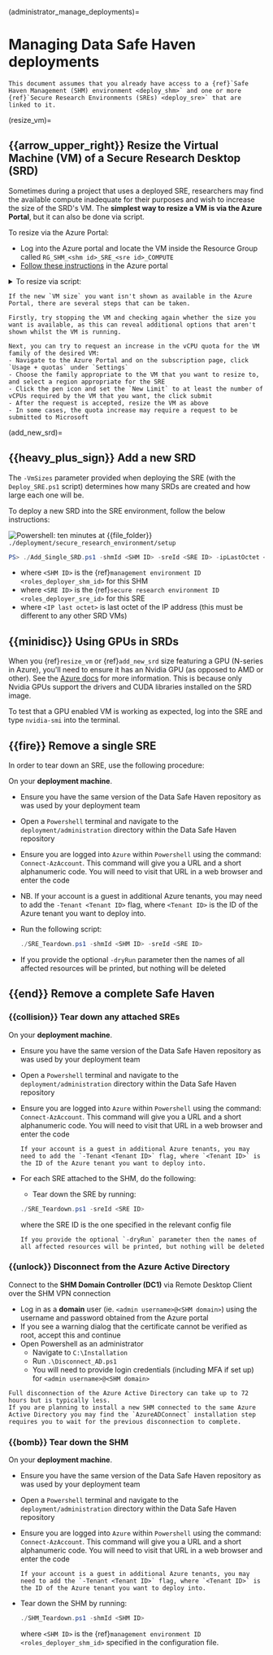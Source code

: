 (administrator_manage_deployments)=

# Managing Data Safe Haven deployments

```{important}
This document assumes that you already have access to a {ref}`Safe Haven Management (SHM) environment <deploy_shm>` and one or more {ref}`Secure Research Environments (SREs) <deploy_sre>` that are linked to it.
```

(resize_vm)=

## {{arrow_upper_right}} Resize the Virtual Machine (VM) of a Secure Research Desktop (SRD)

Sometimes during a project that uses a deployed SRE, researchers may find the available compute inadequate for their purposes and wish to increase the size of the SRD's VM. The **simplest way to resize a VM is via the Azure Portal**, but it can also be done via script.

To resize via the Azure Portal:

- Log into the Azure portal and locate the VM inside the Resource Group called `RG_SHM_<shm id>_SRE_<sre id>_COMPUTE`
- [Follow these instructions](https://learn.microsoft.com/en-us/azure/virtual-machines/resize-vm?tabs=portal) in the Azure portal

<details>
<summary>
To resize via script:
</summary>

- Log into the Azure portal and locate the VM inside the Resource Group called `RG_SHM_<shm id>_SRE_<sre id>_COMPUTE`
- Make a note of the last octet of the IP address

![Powershell: ten minutes](https://img.shields.io/static/v1?style=for-the-badge&logo=powershell&label=local&color=blue&message=ten%20minutes) at {{file_folder}} `./deployment/secure_research_environment/setup`

```powershell
PS> ./Add_Single_SRD.ps1 -shmId <SHM ID> -sreId <SRE ID> -ipLastOctet <IP last octet> [-vmSize <VM size>] -Upgrade -Force
```

- where `<SHM ID>` is the {ref}`management environment ID <roles_deployer_shm_id>` for this SHM
- where `<SRE ID>` is the {ref}`secure research environment ID <roles_deployer_sre_id>` for this SRE
- where `<IP last octet>` is last octet of the IP address (check what this is in the Azure Portal)
- where `<VM size>` is the new [Azure VM size](https://docs.microsoft.com/en-us/azure/virtual-machines/sizes)
- where `<Upgrade>` is required to ensure the old VM is replaced
- where `<Force>` ensures that `<Upgrade>` works even when the VM is built with the same image

</details>

```{note}
If the new `VM size` you want isn't shown as available in the Azure Portal, there are several steps that can be taken.

Firstly, try stopping the VM and checking again whether the size you want is available, as this can reveal additional options that aren't shown whilst the VM is running.

Next, you can try to request an increase in the vCPU quota for the VM family of the desired VM:
- Navigate to the Azure Portal and on the subscription page, click `Usage + quotas` under `Settings`
- Choose the family appropriate to the VM that you want to resize to, and select a region appropriate for the SRE
- Click the pen icon and set the `New Limit` to at least the number of vCPUs required by the VM that you want, the click submit
- After the request is accepted, resize the VM as above
- In some cases, the quota increase may require a request to be submitted to Microsoft
```

(add_new_srd)=

## {{heavy_plus_sign}} Add a new SRD

The `-VmSizes` parameter provided when deploying the SRE (with the `Deploy_SRE.ps1` script) determines how many SRDs are created and how large each one will be.

To deploy a new SRD into the SRE environment, follow the below instructions:

![Powershell: ten minutes](https://img.shields.io/static/v1?style=for-the-badge&logo=powershell&label=local&color=blue&message=ten%20minutes) at {{file_folder}} `./deployment/secure_research_environment/setup`

```powershell
PS> ./Add_Single_SRD.ps1 -shmId <SHM ID> -sreId <SRE ID> -ipLastOctet <IP last octet> [-vmSize <VM size>]
```

- where `<SHM ID>` is the {ref}`management environment ID <roles_deployer_shm_id>` for this SHM
- where `<SRE ID>` is the {ref}`secure research environment ID <roles_deployer_sre_id>` for this SRE
- where `<IP last octet>` is last octet of the IP address (this must be different to any other SRD VMs)

## {{minidisc}} Using GPUs in SRDs

When you {ref}`resize_vm` or {ref}`add_new_srd` size featuring a GPU (N-series in Azure), you'll need to ensure it has an Nvidia GPU (as opposed to AMD or other).
See the [Azure docs](https://learn.microsoft.com/en-us/azure/virtual-machines/sizes-gpu) for more information.
This is because only Nvidia GPUs support the drivers and CUDA libraries installed on the SRD image.

To test that a GPU enabled VM is working as expected, log into the SRE and type `nvidia-smi` into the terminal.

## {{fire}} Remove a single SRE

In order to tear down an SRE, use the following procedure:

On your **deployment machine**.

- Ensure you have the same version of the Data Safe Haven repository as was used by your deployment team
- Open a `Powershell` terminal and navigate to the `deployment/administration` directory within the Data Safe Haven repository
- Ensure you are logged into `Azure` within `Powershell` using the command: `Connect-AzAccount`. This command will give you a URL and a short alphanumeric code. You will need to visit that URL in a web browser and enter the code
- NB. If your account is a guest in additional Azure tenants, you may need to add the `-Tenant <Tenant ID>` flag, where `<Tenant ID>` is the ID of the Azure tenant you want to deploy into.
- Run the following script:

    ```powershell
    ./SRE_Teardown.ps1 -shmId <SHM ID> -sreId <SRE ID>
    ```

- If you provide the optional `-dryRun` parameter then the names of all affected resources will be printed, but nothing will be deleted

## {{end}} Remove a complete Safe Haven

### {{collision}} Tear down any attached SREs

On your **deployment machine**.

- Ensure you have the same version of the Data Safe Haven repository as was used by your deployment team
- Open a `Powershell` terminal and navigate to the `deployment/administration` directory within the Data Safe Haven repository
- Ensure you are logged into `Azure` within `Powershell` using the command: `Connect-AzAccount`. This command will give you a URL and a short alphanumeric code. You will need to visit that URL in a web browser and enter the code

    ```{attention}
    If your account is a guest in additional Azure tenants, you may need to add the `-Tenant <Tenant ID>` flag, where `<Tenant ID>` is the ID of the Azure tenant you want to deploy into.
    ```

- For each SRE attached to the SHM, do the following:
    - Tear down the SRE by running:

    ```powershell
    ./SRE_Teardown.ps1 -sreId <SRE ID>
    ```

    where the SRE ID is the one specified in the relevant config file

    ```{note}
    If you provide the optional `-dryRun` parameter then the names of all affected resources will be printed, but nothing will be deleted
    ```

### {{unlock}} Disconnect from the Azure Active Directory

Connect to the **SHM Domain Controller (DC1)** via Remote Desktop Client over the SHM VPN connection

- Log in as a **domain** user (ie. `<admin username>@<SHM domain>`) using the username and password obtained from the Azure portal
- If you see a warning dialog that the certificate cannot be verified as root, accept this and continue
- Open Powershell as an administrator
    - Navigate to `C:\Installation`
    - Run `.\Disconnect_AD.ps1`
    - You will need to provide login credentials (including MFA if set up) for `<admin username>@<SHM domain>`

```{attention}
Full disconnection of the Azure Active Directory can take up to 72 hours but is typically less.
If you are planning to install a new SHM connected to the same Azure Active Directory you may find the `AzureADConnect` installation step requires you to wait for the previous disconnection to complete.
```

### {{bomb}} Tear down the SHM

On your **deployment machine**.

- Ensure you have the same version of the Data Safe Haven repository as was used by your deployment team
- Open a `Powershell` terminal and navigate to the `deployment/administration` directory within the Data Safe Haven repository
- Ensure you are logged into `Azure` within `Powershell` using the command: `Connect-AzAccount`. This command will give you a URL and a short alphanumeric code. You will need to visit that URL in a web browser and enter the code

    ```{attention}
    If your account is a guest in additional Azure tenants, you may need to add the `-Tenant <Tenant ID>` flag, where `<Tenant ID>` is the ID of the Azure tenant you want to deploy into.
    ```

- Tear down the SHM by running:

    ```powershell
    ./SHM_Teardown.ps1 -shmId <SHM ID>
    ```

  where `<SHM ID>` is the {ref}`management environment ID <roles_deployer_shm_id>` specified in the configuration file.
